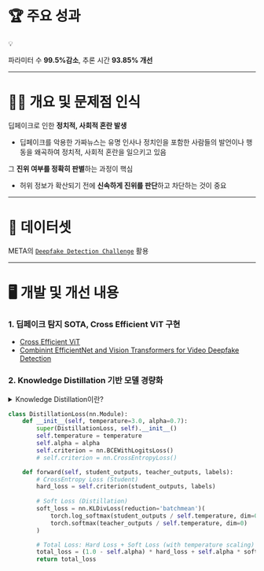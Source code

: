 # 🏆 주요 성과

<aside>
💡

파라미터 수 **99.5%감소**, 추론 시간 **93.85% 개선**

</aside>

---

# 👨‍💻 개요 및 문제점 인식

딥페이크로 인한 **정치적, 사회적 혼란 발생**

- 딥페이크를 악용한 가짜뉴스는 유명 인사나 정치인을 포함한 사람들의 발언이나 행동을 왜곡하여 정치적, 사회적 혼란을 일으키고 있음

그 **진위 여부를 정확히 판별**하는 과정이 핵심

- 허위 정보가 확산되기 전에 **신속하게 진위를 판단**하고 차단하는 것이 중요

---

# 💽 데이터셋

META의  [`Deepfake Detection Challenge`](https://www.kaggle.com/c/body-morphometry-kidney-and-tumor) 활용

---

# 🖥️ 개발 및 개선 내용

### 1. 딥페이크 탐지 SOTA, Cross Efficient ViT 구현

- [Cross Efficient ViT](https://github.com/davide-coccomini/Combining-EfficientNet-and-Vision-Transformers-for-Video-Deepfake-Detection)
- [Combinint EfficientNet and Vision Transformers for Video Deepfake Detection](https://arxiv.org/abs/2107.02612)

### 2. Knowledge Distillation 기반 모델 경량화

<details>
  <summary>Knowledge Distillation이란?</summary>
  
</details>
  

```python
class DistillationLoss(nn.Module):
    def __init__(self, temperature=3.0, alpha=0.7):
        super(DistillationLoss, self).__init__()
        self.temperature = temperature
        self.alpha = alpha
        self.criterion = nn.BCEWithLogitsLoss()
        # self.criterion = nn.CrossEntropyLoss()

    def forward(self, student_outputs, teacher_outputs, labels):
        # CrossEntropy Loss (Student)
        hard_loss = self.criterion(student_outputs, labels)
        
        # Soft Loss (Distillation)
        soft_loss = nn.KLDivLoss(reduction='batchmean')(
            torch.log_softmax(student_outputs / self.temperature, dim=0),
            torch.softmax(teacher_outputs / self.temperature, dim=0)
        )

        # Total Loss: Hard Loss + Soft Loss (with temperature scaling)
        total_loss = (1.0 - self.alpha) * hard_loss + self.alpha * soft_loss * (self.temperature ** 2)
        return total_loss
